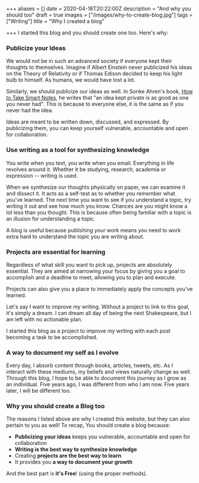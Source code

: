 +++
aliases = []
date = 2020-04-18T20:22:00Z
description = "And why you should too"
draft = true
images = ["/images/why-to-create-blog.jpg"]
tags = ["Writing"]
title = "Why I created a blog"

+++
I started this blog and you should create one too. Here's why:

### Publicize your Ideas

We would not be in such an advanced society if everyone kept their thoughts to themselves. Imagine if Albert Einstein never publicized his ideas on the Theory of Relativity or if Thomas Edison decided to keep his light bulb to himself. As humans, we would have lost a lot.

Similarly, we should publicize our ideas as well. In Sonke Ahren's book, [How to Take Smart Notes](https://andyjgao.com/notes/how-to-take-smart-notes/), he writes that "an idea kept private is as good as one you never had". This is because to everyone else, it is the same as if you never had the idea.

Ideas are meant to be written down, discussed, and expressed. By publicizing them, you can keep yourself vulnerable, accountable and open for collaboration.

### Use writing as a tool for synthesizing knowledge

You write when you text, you write when you email. Everything in life revolves around it. Whether it be studying, research, academia or expression -- writing is used.

When we synthesize our thoughts physically on paper, we can examine it and dissect it. It acts as a self-test as to whether you remember what you've learned. The next time you want to see if you understand a topic, try writing it out and see how much you know. Chances are you might know a lot less than you thought. This is because often being familiar with a topic is an illusion for understanding a topic.

A blog is useful because publishing your work means you need to work extra hard to understand the topic you are writing about.

### Projects are essential for learning

Regardless of what skill you want to pick up, projects are absolutely essential. They are aimed at narrowing your focus by giving you a goal to accomplish and a deadline to meet, allowing you to plan and execute.

Projects can also give you a place to immediately apply the concepts you've learned.

Let's say I want to improve my writing. Without a project to link to this goal, it's simply a dream. I can dream all day of being the next Shakespeare, but I am left with no actionable plan.

I started this blog as a project to improve my writing with each post becoming a task to be accomplished.

### A way to document my self as I evolve

Every day, I absorb content through books, articles, tweets, etc. As I interact with these mediums, my beliefs and views naturally change as well. Through this blog, I hope to be able to document this journey as I grow as an individual. Five years ago, I was different from who I am now. Five years later, I will be different too.

### Why you should create a Blog too

The reasons I listed above are why I created this website, but they can also pertain to you as well! To recap, You should create a blog because:

* **Publicizing your ideas** keeps you vulnerable, accountable and open for collaboration
* **Writing is the best way to synthesize knowledge**
* Creating **projects are the best way to learn**
* It provides you **a way to document your growth**

And the best part is **it's Free**! (using the proper methods).